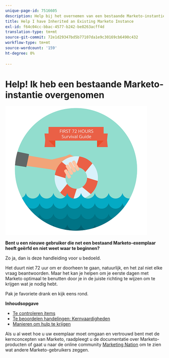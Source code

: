 ```yaml
---
unique-page-id: 7516605
description: Help bij het overnemen van een bestaande Marketo-instantie - Marketo Docs - Productdocumentatie
title: Help I have Inherited an Existing Marketo Instance
exl-id: f64c04cc-bbac-4577-b242-be8263acff4d
translation-type: tm+mt
source-git-commit: 72e1d29347bd5b77107da1e9c30169cb6490c432
workflow-type: tm+mt
source-wordcount: '159'
ht-degree: 0%

---
```


# Help! Ik heb een bestaande Marketo-instantie overgenomen

![](assets/help-ive-inherited-an-existing-marketo-instance.png)

**Bent u een nieuwe gebruiker die net een bestaand Marketo-exemplaar heeft geërfd en niet weet waar te beginnen?**

Zo ja, dan is deze handleiding voor u bedoeld.

Het duurt niet 72 uur om er doorheen te gaan, natuurlijk, en het zal niet elke vraag beantwoorden. Maar het kan je helpen om je eerste dagen met Marketo optimaal te benutten door je in de juiste richting te wijzen om te krijgen wat je nodig hebt.

Pak je favoriete drank en kijk eens rond.

**Inhoudsopgave**

* [Te controleren items](/help/marketo/getting-started/inheriting-a-marketo-instance/items-to-check-off.md)
* [Te beoordelen handelingen: Kernvaardigheden](/help/marketo/getting-started/inheriting-a-marketo-instance/things-to-review-core-skills.md)
* [Manieren om hulp te krijgen](/help/marketo/getting-started/inheriting-a-marketo-instance/ways-to-get-help.md)

Als u al weet hoe u uw exemplaar moet omgaan en vertrouwd bent met de kernconcepten van Marketo, raadpleegt u de documentatie over Marketo-producten of gaat u naar de online community [Marketing Nation](https://nation.marketo.com/) om te zien wat andere Marketo-gebruikers zeggen.
